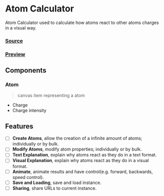# Atom Calculator
Atom Calculator used to calculate how atoms react to other atoms charges in a visual way.

### [Source](https://github.com/ClarkThyLord/WWW-potential/tree/master/src/content/projects/atom%20calculator)
### [Preview](https://potential.000webhostapp.com/content/projects/atom%20calculator/src/)

## Components
### Atom
>   canvas item representing a atom
 - Charge
 - Charge intensity

## Features
- [ ] **Create Atoms**, allow the creation of a infinite amount of atoms; individually or by bulk.
- [ ] **Modify Atoms**, modify atom properties; individually or by bulk.
- [ ] **Text Explanation**, explain why atoms react as they do in a text format.
- [ ] **Visual Explanation**, explain why atoms react as they do in a visual format.
- [ ] **Animate**, animate results and have control(e.g. forward, backwards, speed control).
- [ ] **Save and Loading**, save and load instance.
- [ ] **Sharing**, share URLs to current instance.